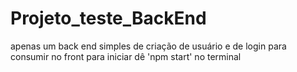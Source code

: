 # Projeto_teste_BackEnd
apenas um back end simples de criação de usuário e de login para consumir no front
para iniciar dê 'npm start' no terminal